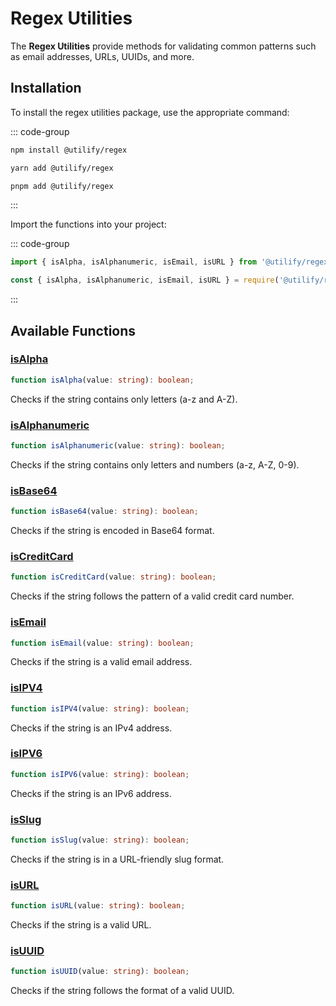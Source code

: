 # Regex Utilities <Badge type="tip" text="1.0.0" />

The **Regex Utilities** provide methods for validating common patterns such as email addresses, URLs, UUIDs, and more.

## **Installation**

To install the regex utilities package, use the appropriate command:

::: code-group

```bash [npm]
npm install @utilify/regex
```

```bash [yarn]
yarn add @utilify/regex
```

```bash [pnpm]
pnpm add @utilify/regex
```

:::

Import the functions into your project:

::: code-group

```typescript [esm]
import { isAlpha, isAlphanumeric, isEmail, isURL } from '@utilify/regex';
```

```javascript [cjs]
const { isAlpha, isAlphanumeric, isEmail, isURL } = require('@utilify/regex');
```

:::

## **Available Functions**

### [isAlpha](./isAlpha.md)
```typescript
function isAlpha(value: string): boolean;
```
Checks if the string contains only letters (a-z and A-Z).

### [isAlphanumeric](./isAlphanumeric.md)
```typescript
function isAlphanumeric(value: string): boolean;
```
Checks if the string contains only letters and numbers (a-z, A-Z, 0-9).

### [isBase64](./isBase64.md)
```typescript
function isBase64(value: string): boolean;
```
Checks if the string is encoded in Base64 format.

### [isCreditCard](./isCreditCard.md)
```typescript
function isCreditCard(value: string): boolean;
```
Checks if the string follows the pattern of a valid credit card number.

### [isEmail](./isEmail.md)
```typescript
function isEmail(value: string): boolean;
```
Checks if the string is a valid email address.

### [isIPV4](./isIPV4.md)
```typescript
function isIPV4(value: string): boolean;
```
Checks if the string is an IPv4 address.

### [isIPV6](./isIPV6.md)
```typescript
function isIPV6(value: string): boolean;
```
Checks if the string is an IPv6 address.

### [isSlug](./isSlug.md)
```typescript
function isSlug(value: string): boolean;
```
Checks if the string is in a URL-friendly slug format.

### [isURL](./isURL.md)
```typescript
function isURL(value: string): boolean;
```
Checks if the string is a valid URL.

### [isUUID](./isUUID.md)
```typescript
function isUUID(value: string): boolean;
```
Checks if the string follows the format of a valid UUID.